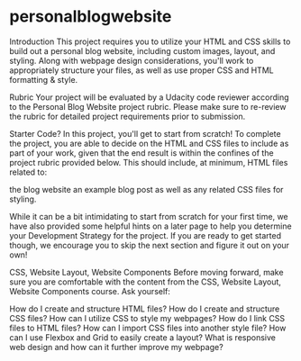 # personalblogwebsite
Introduction
This project requires you to utilize your HTML and CSS skills to build out a personal blog website, including custom images, layout, and styling. Along with webpage design considerations, you'll work to appropriately structure your files, as well as use proper CSS and HTML formatting & style.

Rubric
Your project will be evaluated by a Udacity code reviewer according to the Personal Blog Website project rubric. Please make sure to re-review the rubric for detailed project requirements prior to submission.

Starter Code?
In this project, you'll get to start from scratch! To complete the project, you are able to decide on the HTML and CSS files to include as part of your work, given that the end result is within the confines of the project rubric provided below. This should include, at minimum, HTML files related to:

the blog website
an example blog post
as well as any related CSS files for styling.

While it can be a bit intimidating to start from scratch for your first time, we have also provided some helpful hints on a later page to help you determine your Development Strategy for the project. If you are ready to get started though, we encourage you to skip the next section and figure it out on your own!

CSS, Website Layout, Website Components
Before moving forward, make sure you are comfortable with the content from the CSS, Website Layout, Website Components course. Ask yourself:

How do I create and structure HTML files?
How do I create and structure CSS files?
How can I utilize CSS to style my webpages?
How do I link CSS files to HTML files?
How can I import CSS files into another style file?
How can I use Flexbox and Grid to easily create a layout?
What is responsive web design and how can it further improve my webpage?
